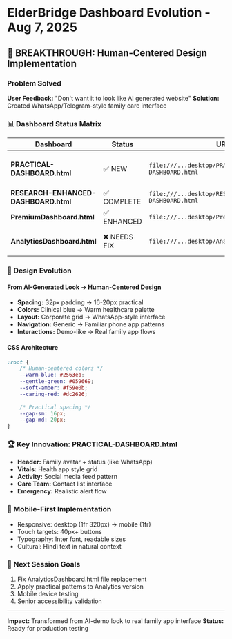 # ElderBridge Dashboard Evolution - Aug 7, 2025

## 🎯 BREAKTHROUGH: Human-Centered Design Implementation

### Problem Solved

**User Feedback:** "Don't want it to look like AI generated website"
**Solution:** Created WhatsApp/Telegram-style family care interface

### 📊 Dashboard Status Matrix

| Dashboard | Status | URL | Notes |
|-----------|--------|-----|-------|
| **PRACTICAL-DASHBOARD.html** | ✅ NEW | `file:///...desktop/PRACTICAL-DASHBOARD.html` | **BEST VERSION** - Human-centered |
| **RESEARCH-ENHANCED-DASHBOARD.html** | ✅ COMPLETE | `file:///...desktop/RESEARCH-ENHANCED-DASHBOARD.html` | Perplexity research |
| **PremiumDashboard.html** | ✅ ENHANCED | `file:///...desktop/PremiumDashboard.html` | Premium features |
| **AnalyticsDashboard.html** | ❌ NEEDS FIX | `file:///...desktop/AnalyticsDashboard.html` | File persistence issue |

### 🎨 Design Evolution

#### From AI-Generated Look → Human-Centered Design

- **Spacing:** 32px padding → 16-20px practical
- **Colors:** Clinical blue → Warm healthcare palette
- **Layout:** Corporate grid → WhatsApp-style interface
- **Navigation:** Generic → Familiar phone app patterns
- **Interactions:** Demo-like → Real family app flows

#### CSS Architecture

```css
:root {
    /* Human-centered colors */
    --warm-blue: #2563eb;
    --gentle-green: #059669;
    --soft-amber: #f59e0b;
    --caring-red: #dc2626;
    
    /* Practical spacing */
    --gap-sm: 16px;
    --gap-md: 20px;
}
```

### 🏆 Key Innovation: PRACTICAL-DASHBOARD.html

- **Header:** Family avatar + status (like WhatsApp)
- **Vitals:** Health app style grid
- **Activity:** Social media feed pattern
- **Care Team:** Contact list interface
- **Emergency:** Realistic alert flow

### 📱 Mobile-First Implementation

- Responsive: desktop (1fr 320px) → mobile (1fr)
- Touch targets: 40px+ buttons
- Typography: Inter font, readable sizes
- Cultural: Hindi text in natural context

### 🚀 Next Session Goals

1. Fix AnalyticsDashboard.html file replacement
2. Apply practical patterns to Analytics version
3. Mobile device testing
4. Senior accessibility validation

---
**Impact:** Transformed from AI-demo look to real family app interface
**Status:** Ready for production testing
